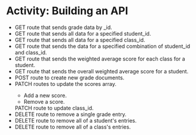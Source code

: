 <h1>Activity: Building an API</h1>
<ul>
<li>GET route that sends grade data by _id.</li>
<li>GET route that sends all data for a specified student_id.</li>
<li>GET route that sends all data for a specified class_id.</li>
<li>GET route that sends the data for a specified combination of student_id and class_id.</li>
<li>GET route that sends the weighted average score for each class for a student.</li>
<li>GET route that sends the overall weighted average score for a student.</li>
<li>POST route to create new grade documents.</li>
<li>PATCH routes to update the scores array.</li>
<ul>
<li>Add a new score.</li>
<li>Remove a score.</li></ul>
PATCH route to update class_id.
<li>DELETE route to remove a single grade entry.</li>
<li>DELETE route to remove all of a student's entries.</li>
<li>DELETE route to remove all of a class's entries.</li>
</ul>